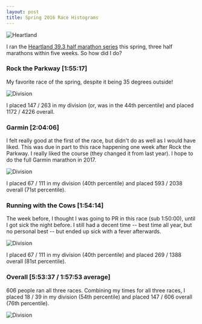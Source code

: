 ```yaml
---
layout: post
title: Spring 2016 Race Histograms
---
```


![Heartland](http://www.heartland393.com/wp-content/themes/heartland/images/newlogo.png)

I ran the [Heartland 39.3 half marathon series](http://heartland393.com/) this spring, three half marathons within five weeks. So how did I do?

### Rock the Parkway [1:55:17]

My favorite race of the spring, despite it being 35 degrees outside!

![Division](/images/2016-parkway-histograms.png)

I placed 147 / 263 in my division (or, was in the 44th percentile) and placed 1172 / 4226 overall.

### Garmin [2:04:06]

I felt really good at the first of the race, but didn't do as well as I would have liked. This was due in part to this race happening one week after Rock the Parkway. I really liked the course (they changed it from last year). I hope to do the full Garmin marathon in 2017.

![Division](/images/2016-garmin-histograms.png)

I placed 67 / 111 in my division (40th percentile) and placed 593 / 2038 overall (71st percentile).

### Running with the Cows [1:54:14]

The week before, I thought I was going to PR in this race (sub 1:50:00), until I got sick the night before. I still had a decent time -- best time all year, but no personal best -- but ended up sick with a fever afterwards.

![Division](/images/2016-cows-histograms.png)

I placed 67 / 111 in my division (40th percentile) and placed 269 / 1388 overall (81st percentile).

### Overall [5:53:37 / 1:57:53 average]

606 people ran all three races. Combining my times for all three races, I placed 18 / 39 in my division (54th percentile) and placed 147 / 606 overall (76th percentile).

![Division](/images/2016-heartland-histograms.png)
